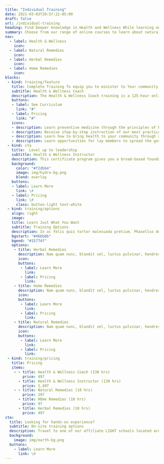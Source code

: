 ```yaml
---
title: "Individual Training"
date: 2021-03-03T20:57:22-05:00
draft: false
url: /individual-training
heading: Find Deeper knowledge in Health and Wellness While learning online
summary: Choose from our range of online courses to learn about natural remedies, a healthy lifestyle, beating back disease, and community health education all with personalized guidance.
nav: 
  - label: Health & Wellness
    icon: 
  - label: Natural Remedies
    icon: 
  - label: Herbal Remedies
    icon: 
  - label: Home Remedies
    icon: 
blocks:
 - kind: training/feature
   title: Complete Training To equip you to minister to Your community 
   subtitle: Health & Wellness Coach 
   description: The Health & Wellness Coach training is a 125-hour online certification course designed to train lay members with the knowledge and practical experience necessary in order to minister to the needs of communities and individuals physically, mentally and spiritually.
   buttons:
   - label: See Curriculum
     link: "#"
   - label: Pricing
     link: "#"
   icons: 
   - description: Learn preventive medicine through the principles of health and natural healing 
   - description: Receive step-by-step instruction of our most practical classes in hydrotherapy, massage and vegetarian cooking
   - description: Learn how to bring health to your community through a variety of outreach methods
   - description: Learn opportunities for lay members to spread the gospel through various types of health ministries
 - kind: cta
   title:  Level up to leadership 
   subtitle: Health & Wellness Instructor 
   description: This certificate program gives you a broad-based foundational knowledge of practical herbal applications for both personal and family purposes.
   background:
     color: "#f2dbb4"
     image: img/hydro-bg.png
     blend: overlay
   buttons:
   - label: Learn More
     link: \#
   - label: Pricing
     link: \#
     class: button-light text-white
 - kind: training/options
   align: right
   image: 
   title: Learn Just What You Want
   subtitle: Training Options
   description: In ac felis quis tortor malesuada pretium. Phasellus dolor. In turpis. Pellentesque et malesuada fames ac turpis egestas. 
   bgstart: "#46bb8b"
   bgend: "#15774f"
   options: 
    - title: Herbal Remedies
      description: Nam quam nunc, blandit vel, luctus pulvinar, hendrerit id, lorem. Maecenas ullamcorper, dui et placerat feugiat, eros pede varius nisi, nunc et lorem.
      icon: 
      buttons:
       - label: Learn More
         link:  
       - label: Pricing
         link:  
    - title: Home Remedies 
      description: Nam quam nunc, blandit vel, luctus pulvinar, hendrerit id, lorem. Maecenas ullamcorper, dui et placerat feugiat, eros pede varius nisi, nunc et lorem.
      icon: 
      buttons:
       - label: Learn More
         link:  
       - label: Pricing
         link:  
    - title: Natural Remedies
      description: Nam quam nunc, blandit vel, luctus pulvinar, hendrerit id, lorem. Maecenas pede varius nisi, nunc et lorem.
      icon: 
      buttons:
       - label: Learn More
         link:  
       - label: Pricing
         link:  
 - kind: training/pricing
   title: Pricing
   items: 
    - - title: Health & Wellness Coach (130 hrs) 
        price: 497
      - title: Health & Wellness Instructor (130 hrs)
        price: 1,497
    - - title: Natural Remedies (10 hrs)
        price: 197
      - title: HOme Remedies (10 hrs) 
        price: 97
      - title: Herbal Remedies (10 hrs)
        price: 497
cta:
  title: Looking for hands-on experience?
  subtitle: On-site training options
  description: Travel to one of our affiliate LIGHT schools located around the world for an in-person and hands-on experience to receive your certification.
  background: 
    image: img/earth-bg.png
  buttons: 
    - label: Learn More
      link: \#
---
```

